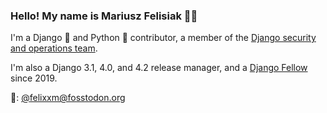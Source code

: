 ### Hello! My name is Mariusz Felisiak 👋🧉

I'm a Django 💚 and Python 🐍 contributor, a member of the
[Django security and operations team](https://www.djangoproject.com/foundation/teams/).

I'm also a Django 3.1, 4.0, and 4.2 release manager, and a
[Django Fellow](https://www.djangoproject.com/fundraising/#fellowship-program)
since 2019.

🐘: [@felixxm@fosstodon.org](https://fosstodon.org/@felixxm)
